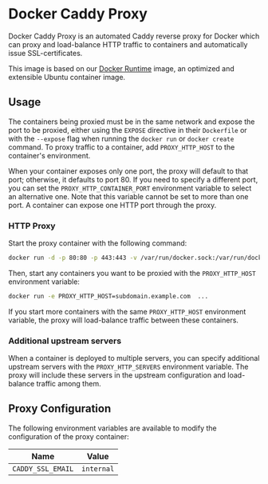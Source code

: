 # Docker Caddy Proxy

Docker Caddy Proxy is an automated Caddy reverse proxy for Docker which can proxy and load-balance HTTP traffic to
containers and automatically issue SSL-certificates.

This image is based on our [Docker Runtime](https://github.com/sitepilot/docker-runtime) image, an optimized and
extensible Ubuntu container image.

## Usage

The containers being proxied must be in the same network and expose the port to be proxied, either using the `EXPOSE`
directive in their `Dockerfile` or with the `--expose` flag when running the `docker run` or `docker create` command. To
proxy traffic to a container, add `PROXY_HTTP_HOST` to the container's environment.

When your container exposes only one port, the proxy will default to that port; otherwise, it defaults to port 80. If
you need to specify a different port, you can set the `PROXY_HTTP_CONTAINER_PORT` environment variable to select an alternative one. Note that this variable cannot be set to more than one port. A
container can expose one HTTP port through the proxy.

### HTTP Proxy

Start the proxy container with the following command:

```bash
docker run -d -p 80:80 -p 443:443 -v /var/run/docker.sock:/var/run/docker.sock:ro ghcr.io/sitepilot/proxy:v2
```

Then, start any containers you want to be proxied with the `PROXY_HTTP_HOST` environment variable:

```bash
docker run -e PROXY_HTTP_HOST=subdomain.example.com  ...
```

If you start more containers with the same `PROXY_HTTP_HOST` environment variable, the proxy will load-balance traffic
between these containers.

### Additional upstream servers

When a container is deployed to multiple servers, you can specify additional upstream servers with
the `PROXY_HTTP_SERVERS` environment variable. The proxy will include these servers in the
upstream configuration and load-balance traffic among them.

## Proxy Configuration

The following environment variables are available to modify the configuration of the proxy container:

| Name                      | Value             |
|---------------------------|-------------------|
| `CADDY_SSL_EMAIL`         | `internal`        |
